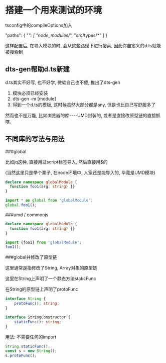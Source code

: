 <!---
@@@title:写一个ts types
@@@date:2019-01-02
--->

# 搭建一个用来测试的环境

tsconfig中的compileOptions加入

"paths": {
    "*": [
        "node_modules/*",
        "src/types/*"
    ]
}

这样配置后, 在导入模块的时, 会从这些路径下进行搜索, 因此你自定义的d.ts就能被搜索到


dts-gen帮助d.ts新建
---

d.ts其实不好写, 也不好学, 微软自己也不傻, 推出了dts-gen

1. 模块必须已经安装
2. dts-gen -m [module]
3. 得到一个d.ts的模板, 这时候虽然大部分都是any, 但是也比自己写舒服多了

然而也不是万能, 比如浏览器的库----UMD封装的, 或者是直接改原型链的直接抓瞎.


不同库的写法与用法
----

###global

比如jq这种, 直接用过script标签导入, 然后直接用$的

(当然这里只是举个栗子, 在node环境中, 人家还是能导入的, 毕竟是UMD模块)

```ts
declare namespace globalModule {
  function foo1(arg: string) {}
}
```

```ts
import * as global from 'globalModule';
global.foo1();
```

###umd / commonjs

```ts
declare namespace globalModule {
  function foo1(arg: string) {}
}
```

```ts
import {foo1} from 'globalModule';
foo1();
```

###global并修改了原型链

这里通常是指修改了String, Array对象的原型链

这里在String上声明了一个静态方法staticFunc

在String的原型链上声明了protoFunc

```ts
interface String {
    protoFunc(): string;
}

interface StringConstructor {
    staticFunc(): string;
}

```


用法: 不需要任何的import

```ts
String.staticFunc();
const s = new String();
s.protoFunc();
```